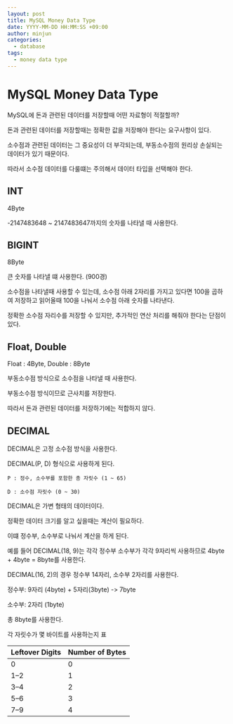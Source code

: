```yaml
---
layout: post
title: MySQL Money Data Type
date: YYYY-MM-DD HH:MM:SS +09:00
author: minjun
categories:
  - database
tags:
  - money data type
---
```

# MySQL Money Data Type

MySQL에 돈과 관련된 데이터를 저장할때 어떤 자료형이 적절할까?

돈과 관련된 데이터를 저장할때는 정확한 값을 저장해야 한다는 요구사항이 있다.

소수점과 관련된 데이터는 그 중요성이 더 부각되는데, 부동소수점의 원리상 손실되는 데이터가 있기 때문이다.

따라서 소수점 데이터를 다룰떄는 주의해서 데이터 타입을 선택해야 한다.

## INT

4Byte

-2147483648 ~ 2147483647까지의 숫자를 나타낼 때 사용한다.

## BIGINT

8Byte

큰 숫자를 나타낼 떄 사용한다. (900경)

소수점을 나타낼때 사용할 수 있는데, 소수점 아래 2자리를 가지고 있다면 100을 곱하여 저장하고 읽어올때 100을 나눠서 소수점 아래 숫자를 나타낸다.

정확한 소수점 자리수를 저장할 수 있지만, 추가적인 연산 처리를 해줘야 한다는 단점이 있다.

## Float, Double

Float : 4Byte, Double : 8Byte

부동소수점 방식으로 소수점을 나타낼 때 사용한다.

부동소수점 방식이므로 근사치를 저장한다.

따라서 돈과 관련된 데이터를 저장하기에는 적합하지 않다.

## DECIMAL

DECIMAL은 고정 소수점 방식을 사용한다.

DECIMAL(P, D) 형식으로 사용하게 된다.

```
P : 정수, 소수부를 포함한 총 자릿수 (1 ~ 65)

D : 소수점 자릿수 (0 ~ 30)
```

DECIMAL은 가변 형태의 데이터이다.

정확한 데이터 크기를 알고 싶을때는 계산이 필요하다.

이떄 정수부, 소수부로 나눠서 계산을 하게 된다.

예를 들어 DECIMAL(18, 9)는 각각 정수부 소수부가 각각 9자리씩 사용하므로 4byte + 4byte = 8byte를 사용한다.

DECIMAL(16, 2)의 경우 정수부 14자리, 소수부 2자리를 사용한다.

정수부: 9자리 (4byte) + 5자리(3byte) -> 7byte

소수부: 2자리 (1byte)

총 8byte를 사용한다.

각 자릿수가 몇 바이트를 사용하는지 표

|Leftover Digits|Number of Bytes|
|:--|:--|
|0|0|
|1–2|1|
|3–4|2|
|5–6|3|
|7–9|4|

